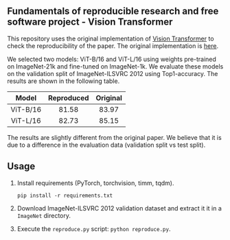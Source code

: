 ## Fundamentals of reproducible research and free software project - Vision Transformer

This repository uses the original implementation of [Vision Transformer](https://arxiv.org/abs/2010.11929) to check the reproducibility of the paper. The original implementation is [here](https://github.com/google-research/vision_transformer).

We selected two models: ViT-B/16 and ViT-L/16 using weights pre-trained on ImageNet-21k and fine-tuned on ImageNet-1k. We evaluate these models on the validation split of ImageNet-ILSVRC 2012 using Top1-accuracy. The results are shown in the following table.

| Model | Reproduced | Original |
| :---: | :---: | :---: |
| ViT-B/16 | 81.58 | 83.97 |
| ViT-L/16 | 82.73 | 85.15 |

The results are slightly different from the original paper. We believe that it is due to a difference in the evaluation data (validation split vs test split).

## Usage
1. Install requirements (PyTorch, torchvision, timm, tqdm).
    ```
    pip install -r requirements.txt
    ```

2. Download ImageNet-ILSVRC 2012 validation dataset and extract it it in a `ImageNet` directory.
3. Execute the `reproduce.py` script: `python reproduce.py`.
